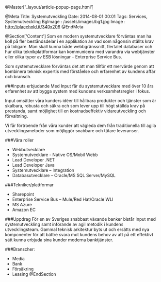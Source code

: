 @Master['_layout/article-popup-page.html'] 

@Meta
Title: Systemutveckling
Date: 2014-08-01 00:01
Tags: Services, Systemutveckling
BgImage : /assets/images/bg1.jpg
Image : http://placehold.it/340x206
@EndMeta

@Section['Content']
Som en modern systemutvecklare förväntas man ha koll på fler beståndsdelar i en applikation än vad som någonsin ställts krav på tidigare. Man skall kunna både webbgränssnitt, flertalet databaser och hur olika teknikplattformar kan kommunicera med varandra via webtjänster eller olika typer av ESB lösningar – Enterprise Service Bus.


Som systemutvecklare förväntas det att man tillför ett mervärde genom att kombinera teknisk expertis med förståelse och erfarenhet av kundens affär och bransch.

###Inputs erbjudande
Med Input får du systemutvecklare med över 10 års erfarenhet av att bygga system med kundens verksamhetsregler i fokus.


Input omsätter våra kunders idéer till hållbara produkter och tjänster som är skalbara, robusta och säkra och som lever upp till högt ställda krav på prestanda, samt möjlighet till en kostnadseffektiv vidareutveckling och förvaltning.


Vi får förtroende från våra kunder att vägleda dem från traditionella till agila utvecklingsmetoder som möjliggör snabbare och tätare leveranser.


###Våra roller
* Webbutvecklare 
* Systemutvecklare - Native OS/Mobil Webb
* Lead Developer .NET
* Lead Developer Java
* Systemutvecklare – Integration
* Databasutvecklare – Oracle/MS SQL Server/MySQL


###Tekniker/plattformar 
* Sharepoint
* Enterprise Service Bus – Mule/Red Hat/Oracle WLI
* MS Azure
* Amazon EC

###Uppdrag
För en av Sveriges snabbast växande banker bistår Input med systemutveckling samt införande av agil metodik i kundens utvecklingsteam. Gammal teknisk arkitektur byts ut och ersätts med nya komponenter för att bättre svara mot kundens behov av att på ett effektivt sätt kunna erbjuda sina kunder moderna banktjänster.

###Branscher:
* Media
* Bank
* Försäkring
* Leasing
@EndSection